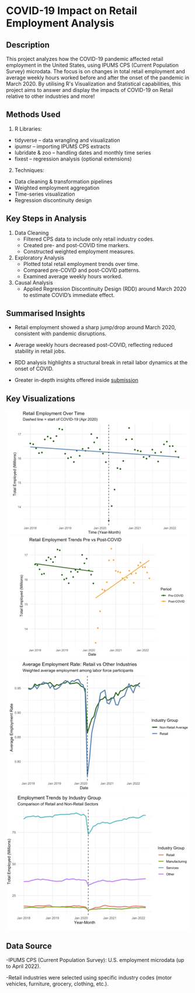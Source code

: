 <h1>COVID-19 Impact on Retail Employment Analysis</h1>

<h2>Description</h2>
This project analyzes how the COVID-19 pandemic affected retail employment in the United States, using IPUMS CPS (Current Population Survey) microdata. The focus is on changes in total retail employment and average weekly hours worked before and after the onset of the pandemic in March 2020. By utilising R's Visualization and Statistical capabilities, this project aims to answer and display the impacts of COVID-19 on Retail relative to other industries and more!

<h2>Methods Used</h2>

1. R Libraries:
  - tidyverse – data wrangling and visualization
  - ipumsr – importing IPUMS CPS extracts
  - lubridate & zoo – handling dates and monthly time series
  - fixest – regression analysis (optional extensions)
2. Techniques:
  - Data cleaning & transformation pipelines
  - Weighted employment aggregation
  - Time-series visualization
  - Regression discontinuity design

<h2>Key Steps in Analysis</h2>

1. Data Cleaning
   - Filtered CPS data to include only retail industry codes.
   - Created pre- and post-COVID time markers.
   - Constructed weighted employment measures.
2. Exploratory Analysis
   - Plotted total retail employment trends over time.
   - Compared pre-COVID and post-COVID patterns.
   - Examined average weekly hours worked.
3. Causal Analysis
   - Applied Regression Discontinuity Design (RDD) around March 2020 to estimate COVID’s immediate effect.
  
<h2>Summarised Insights</h2>

- Retail employment showed a sharp jump/drop around March 2020, consistent with pandemic disruptions.

- Average weekly hours decreased post-COVID, reflecting reduced stability in retail jobs.

- RDD analysis highlights a structural break in retail labor dynamics at the onset of COVID.

- Greater in-depth insights offered inside [submission](https://github.com/a-paija/Covid-19-Retail-Employment/blob/main/Data%20Translation%20Submission.html)

<h2>Key Visualizations</h2>

![Retail](https://github.com/a-paija/Covid-19-Retail-Employment/blob/main/images/retail1.png)
![Retail](https://github.com/a-paija/Covid-19-Retail-Employment/blob/main/images/retail2.png)
![Retail](https://github.com/a-paija/Covid-19-Retail-Employment/blob/main/images/retail3.png)
![Retail](https://github.com/a-paija/Covid-19-Retail-Employment/blob/main/images/retail4.png)

<h2>Data Source</h2>

-IPUMS CPS (Current Population Survey): U.S. employment microdata (up to April 2022).

-Retail industries were selected using specific industry codes (motor vehicles, furniture, grocery, clothing, etc.).

